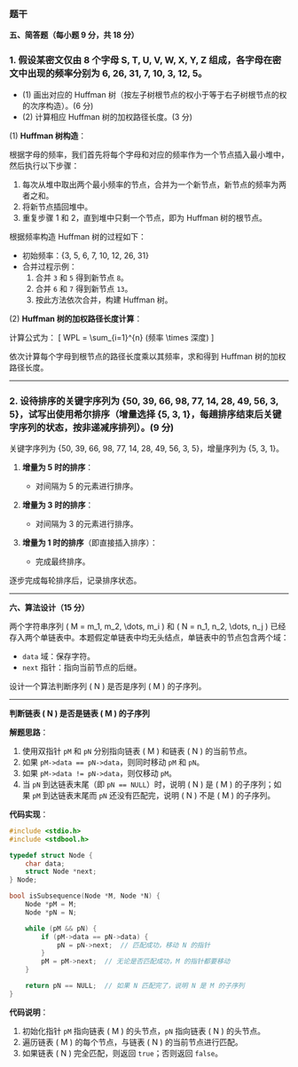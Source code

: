 ### 题干

**五、简答题（每小题 9 分，共 18 分）**

### 1. 假设某密文仅由 8 个字母 S, T, U, V, W, X, Y, Z 组成，各字母在密文中出现的频率分别为 6, 26, 31, 7, 10, 3, 12, 5。
   - (1) 画出对应的 Huffman 树（按左子树根节点的权小于等于右子树根节点的权的次序构造）。(6 分)
   - (2) 计算相应 Huffman 树的加权路径长度。(3 分)

(1) **Huffman 树构造**：

根据字母的频率，我们首先将每个字母和对应的频率作为一个节点插入最小堆中，然后执行以下步骤：

1. 每次从堆中取出两个最小频率的节点，合并为一个新节点，新节点的频率为两者之和。
2. 将新节点插回堆中。
3. 重复步骤 1 和 2，直到堆中只剩一个节点，即为 Huffman 树的根节点。

根据频率构造 Huffman 树的过程如下：

- 初始频率：{3, 5, 6, 7, 10, 12, 26, 31}
- 合并过程示例：
  1. 合并 `3` 和 `5` 得到新节点 `8`。
  2. 合并 `6` 和 `7` 得到新节点 `13`。
  3. 按此方法依次合并，构建 Huffman 树。

(2) **Huffman 树的加权路径长度计算**：

计算公式为：
\[
WPL = \sum_{i=1}^{n} (频率 \times 深度)
\]

依次计算每个字母到根节点的路径长度乘以其频率，求和得到 Huffman 树的加权路径长度。

---

### 2. 设待排序的关键字序列为 {50, 39, 66, 98, 77, 14, 28, 49, 56, 3, 5}，试写出使用希尔排序（增量选择 {5, 3, 1}，每趟排序结束后关键字序列的状态，按非递减序排列）。(9 分)

关键字序列为 {50, 39, 66, 98, 77, 14, 28, 49, 56, 3, 5}，增量序列为 {5, 3, 1}。

1. **增量为 5 时的排序**：
   - 对间隔为 5 的元素进行排序。

2. **增量为 3 时的排序**：
   - 对间隔为 3 的元素进行排序。

3. **增量为 1 时的排序**（即直接插入排序）：
   - 完成最终排序。

逐步完成每轮排序后，记录排序状态。

---


**六、算法设计（15 分）**

两个字符串序列 \( M = m_1, m_2, \dots, m_i \) 和 \( N = n_1, n_2, \dots, n_j \) 已经存入两个单链表中。本题假定单链表中均无头结点，单链表中的节点包含两个域：
- `data` 域：保存字符。
- `next` 指针：指向当前节点的后继。

设计一个算法判断序列 \( N \) 是否是序列 \( M \) 的子序列。

---

**判断链表 \( N \) 是否是链表 \( M \) 的子序列**

**解题思路**：

1. 使用双指针 `pM` 和 `pN` 分别指向链表 \( M \) 和链表 \( N \) 的当前节点。
2. 如果 `pM->data == pN->data`，则同时移动 `pM` 和 `pN`。
3. 如果 `pM->data != pN->data`，则仅移动 `pM`。
4. 当 `pN` 到达链表末尾（即 `pN == NULL`）时，说明 \( N \) 是 \( M \) 的子序列；如果 `pM` 到达链表末尾而 `pN` 还没有匹配完，说明 \( N \) 不是 \( M \) 的子序列。

**代码实现**：

```c
#include <stdio.h>
#include <stdbool.h>

typedef struct Node {
    char data;
    struct Node *next;
} Node;

bool isSubsequence(Node *M, Node *N) {
    Node *pM = M;
    Node *pN = N;

    while (pM && pN) {
        if (pM->data == pN->data) {
            pN = pN->next;  // 匹配成功，移动 N 的指针
        }
        pM = pM->next;  // 无论是否匹配成功，M 的指针都要移动
    }

    return pN == NULL;  // 如果 N 匹配完了，说明 N 是 M 的子序列
}
```

**代码说明**：

1. 初始化指针 `pM` 指向链表 \( M \) 的头节点，`pN` 指向链表 \( N \) 的头节点。
2. 遍历链表 \( M \) 的每个节点，与链表 \( N \) 的当前节点进行匹配。
3. 如果链表 \( N \) 完全匹配，则返回 `true`；否则返回 `false`。
